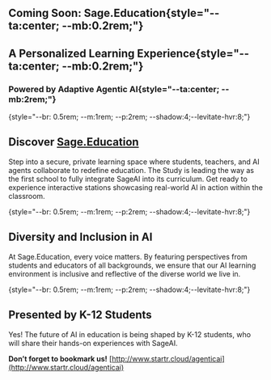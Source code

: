 
## Coming Soon: Sage.Education{style="--ta:center; --mb:0.2rem;"}
## A Personalized Learning Experience{style="--ta:center; --mb:0.2rem;"} 
### Powered by Adaptive Agentic AI{style="--ta:center; --mb:2rem;"}

{style="--br: 0.5rem; --m:1rem; --p:2rem; --shadow:4;--levitate-hvr:8;"}
## **Discover [Sage.Education](https://sage.education)**

Step into a secure, private learning space where students, teachers, and AI agents collaborate to redefine education. The Study is leading the way as the first school to fully integrate SageAI into its curriculum. Get ready to experience interactive stations showcasing real-world AI in action within the classroom.

{style="--br: 0.5rem; --m:1rem; --p:2rem; --shadow:4;--levitate-hvr:8;"}
## **Diversity and Inclusion in AI**

At Sage.Education, every voice matters. By featuring perspectives from students and educators of all backgrounds, we ensure that our AI learning environment is inclusive and reflective of the diverse world we live in.

{style="--br: 0.5rem; --m:1rem; --p:2rem; --shadow:4;--levitate-hvr:8;"}
## **Presented by K-12 Students**

Yes! The future of AI in education is being shaped by K-12 students, who will share their hands-on experiences with SageAI.

**Don’t forget to bookmark us!** [http://www.startr.cloud/agenticai](http://www.startr.cloud/agenticai)
